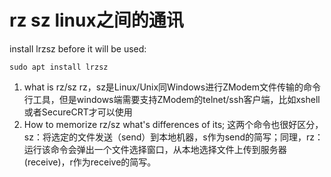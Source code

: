 # rz sz linux之间的通讯
install lrzsz before it will be used:

`sudo apt install lrzsz`

1. what is rz/sz
rz，sz是Linux/Unix同Windows进行ZModem文件传输的命令行工具，但是windows端需要支持ZModem的telnet/ssh客户端，比如xshell或者SecureCRT才可以使用
2. How to memorize rz/sz what's differences of its;
这两个命令也很好区分，sz：将选定的文件发送（send）到本地机器，s作为send的简写；同理，rz：运行该命令会弹出一个文件选择窗口，从本地选择文件上传到服务器(receive)，r作为receive的简写。


